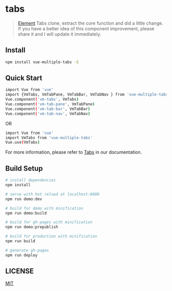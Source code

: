 # tabs

> [Element](https://github.com/ElemeFE/element) Tabs clone, extract the core function and did a little change. If you have a better idea of this component improvement, please share it and I will update it immediately.

## Install

```bash
npm install vue-multiple-tabs -S
```

## Quick Start

```bash
import Vue from 'vue'
import {VmTabs, VmTabPane, VmTabBar, VmTabNav } from 'vue-multiple-tabs'
Vue.component('vm-tabs', VmTabs)
Vue.component('vm-tab-pane', VmTabPane)
Vue.component('vm-tab-bar', VmTabBar)
Vue.component('vm-tab-nav', VmTabNav)
```

OR

```bash
import Vue from 'vue'
import VmTabs from 'vue-multiple-tabs'
Vue.use(VmTabs)
```

For more information, please refer to [Tabs](https://vue-multiple.github.io/tabs) in our documentation.

## Build Setup

``` bash
# install dependencies
npm install

# serve with hot reload at localhost:8080
npm run demo:dev

# build for demo with minification
npm run demo:build

# build for gh-pages with minification
npm run demo:prepublish

# build for production with minification
npm run build

# generate gh-pages
npm run deploy
```

## LICENSE

[MIT](http://opensource.org/licenses/MIT)

